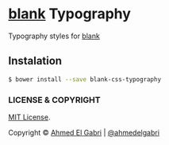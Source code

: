 # [blank](https://github.com/ahmedelgabri/blank) Typography

Typography styles for [blank](https://github.com/ahmedelgabri/blank)

## Instalation

```sh
$ bower install --save blank-css-typography
```


### LICENSE & COPYRIGHT
[MIT License](http://opensource.org/licenses/MIT).

Copyright © [Ahmed El Gabri](http://gabri.me) | [@ahmedelgabri](http://twitter.com/ahmedelgabri)

